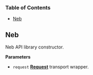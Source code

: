 ### Table of Contents

* [Neb][1]

## Neb

Neb API library constructor.

**Parameters**

* `request` **[Request][2]** transport wrapper.

[1]: #neb
[2]: https://developer.mozilla.org/Add-ons/SDK/High-Level_APIs/request
